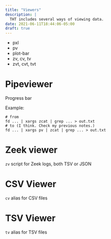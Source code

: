 ```yaml
---
title: "Viewers"
description: |
  THT includes several ways of viewing data.
date: 2021-06-11T18:44:06-05:00
draft: true
---
```



- pxl
- pv
- plot-bar
- zv, cv, tv
- zvt, cvt, tvt


# Pipeviewer

Progress bar

Example:

```
# from
fd ... | xargs zcat | grep ... > out.txt
# to (I think. Check my previous notes.)
fd ... | xargs pv | zcat | grep ... > out.txt
```

# Zeek viewer

`zv` script for Zeek logs, both TSV or JSON

# CSV Viewer

`cv` alias for CSV files

# TSV Viewer

`tv` alias for TSV files